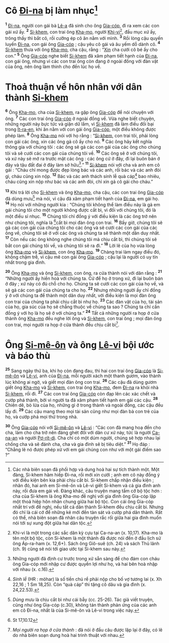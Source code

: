 # Cô [Đi-na]() bị làm nhục[^1]
<sup><b>1</b></sup> [Đi-na](), người con gái bà [Lê-a]() đã sinh cho ông [Gia-cóp](), đi ra xem các con gái xứ ấy. <sup><b>2</b></sup> [Si-khem](), con trai ông [Kha-mo](), người [Khi-vi]()[^2], đầu mục xứ ấy, trông thấy thì bắt cô, rồi cưỡng ép cô ăn nằm với mình. <sup><b>3</b></sup> Rồi lòng cậu quyến luyến [Đi-na](), con gái ông [Gia-cóp]() ; cậu yêu cô gái và âu yếm dỗ dành cô. <sup><b>4</b></sup> [Si-khem]() thưa với ông [Kha-mo](), cha cậu, rằng : “[Xin]() cha cưới cô bé ấy cho con.” <sup><b>5</b></sup> Ông [Gia-cóp]() nghe biết [Si-khem]() đã xâm phạm tiết hạnh của [Đi-na](), con gái ông, nhưng vì các con trai ông còn đang ở ngoài đồng với đàn vật của ông, nên ông làm thinh cho đến lúc họ về.


# Thoả thuận về hôn nhân với dân thành [Si-khem]()
<sup><b>6</b></sup> Ông [Kha-mo](), cha của [Si-khem](), ra gặp ông [Gia-cóp]() để nói chuyện với ông. <sup><b>7</b></sup> Các con trai ông [Gia-cóp]() ở ngoài đồng về. Vừa nghe biết chuyện, những người này bực tức và giận dữ lắm, vì [Si-khem]() đã làm điều đồi bại trong [Ít-ra-en](), khi ăn nằm với con gái ông [Gia-cóp](), một điều không được phép làm. <sup><b>8</b></sup> Ông [Kha-mo]() nói với họ rằng : “[Si-khem](), con trai tôi, phải lòng con gái các ông, xin các ông gả cô ấy cho nó. <sup><b>9</b></sup> Các ông hãy kết nghĩa thông gia với chúng tôi : các ông sẽ gả các con gái của các ông cho chúng tôi và sẽ cưới các con gái của chúng tôi về. <sup><b>10</b></sup> Các ông sẽ ở với chúng tôi, và xứ này sẽ mở ra trước mặt các ông : các ông cứ ở đây, đi lại buôn bán ở đây và tậu đất đai ở đây làm sở hữu[^3].” <sup><b>11</b></sup> [Si-khem]() nói với cha và anh em cô gái : “Cháu chỉ mong được đẹp lòng bác và các anh, rồi bác và các anh đòi gì, cháu cũng xin nộp. <sup><b>12</b></sup> Bác và các anh thách sính lễ quà cáp[^4] bao nhiêu, cháu cũng xin nộp như bác và các anh đòi, chỉ xin gả cô gái cho cháu.”

<sup><b>13</b></sup> Khi trả lời cho [Si-khem]() và ông [Kha-mo](), cha cậu, các con trai ông [Gia-cóp]() đã dùng mưu[^5] mà nói, vì cậu đã xâm phạm tiết hạnh của [Đi-na](), em gái họ. <sup><b>14</b></sup> Họ nói với những người kia : “Chúng tôi không thể làm điều này là gả em gái chúng tôi cho một người không được cắt bì, vì đối với chúng tôi, đó là một điều sỉ nhục. <sup><b>15</b></sup> Chúng tôi chỉ đồng ý với điều kiện là các ông trở nên như chúng tôi, nghĩa là [^1*]cắt bì mọi đàn ông con trai. <sup><b>16</b></sup> Bấy giờ, chúng tôi sẽ gả các con gái của chúng tôi cho các ông và sẽ cưới các con gái của các ông về, chúng tôi sẽ ở với các ông và chúng ta sẽ thành một dân duy nhất. <sup><b>17</b></sup> Còn nếu các ông không nghe chúng tôi mà chịu cắt bì, thì chúng tôi sẽ bắt con gái chúng tôi về, và chúng tôi sẽ ra đi.” <sup><b>18</b></sup> Lời lẽ của họ vừa lòng ông [Kha-mo]() và [Si-khem](), con ông [Kha-mo](). <sup><b>19</b></sup> Chàng trai làm ngay điều đó, không chậm trễ, vì cậu mê con gái ông [Gia-cóp]() ; cậu lại là người có uy tín nhất trong gia đình.

<sup><b>20</b></sup> Ông [Kha-mo]() và ông [Si-khem](), con ông, ra cửa thành nói với dân rằng : <sup><b>21</b></sup> “Những người ấy hiền hoà với chúng ta. Cứ để họ ở trong xứ, đi lại buôn bán ở đây ; xứ này có đủ chỗ cho họ. Chúng ta sẽ cưới các con gái của họ về, và sẽ gả các con gái của chúng ta cho họ. <sup><b>22</b></sup> Nhưng những người ấy chỉ đồng ý ở với chúng ta để thành một dân duy nhất, với điều kiện là mọi đàn ông con trai của chúng ta phải chịu cắt bì như họ. <sup><b>23</b></sup> Các đàn vật của họ, tài sản của họ, gia súc của họ sẽ chẳng thuộc về chúng ta sao ? Chúng ta chỉ cần đồng ý với họ là họ sẽ ở với chúng ta.” <sup><b>24</b></sup> Tất cả những người ra họp ở cửa thành ông [Kha-mo]() đều nghe lời ông và [Si-khem](), con trai ông ; mọi đàn ông con trai, mọi người ra họp ở cửa thành đều chịu cắt bì[^6].


# Ông [Si-mê-ôn]() và ông [Lê-vi]() bội ước và báo thù
<sup><b>25</b></sup> Sang ngày thứ ba, khi họ còn đang đau, thì hai con trai ông [Gia-cóp]() là [Si-mê-ôn]() và [Lê-vi](), anh của [Đi-na](), mỗi người xách một thanh gươm, vào thành lúc không ai ngờ, và giết mọi đàn ông con trai. <sup><b>26</b></sup> Các cậu đã dùng gươm giết ông [Kha-mo]() và [Si-khem](), con trai ông [Kha-mo](), đem [Đi-na]() ra khỏi nhà [Si-khem](), rồi đi. <sup><b>27</b></sup> Các con trai ông [Gia-cóp]() còn đạp lên các xác chết và cướp phá thành, bởi vì người ta đã xâm phạm tiết hạnh em gái các cậu. <sup><b>28</b></sup> Chiên dê, bò lừa của họ, những gì ở trong thành và ngoài đồng, các cậu đều lấy đi. <sup><b>29</b></sup> Các cậu mang theo mọi tài sản cũng như mọi đàn bà con trẻ của họ, và cướp phá mọi thứ trong nhà.

<sup><b>30</b></sup> Ông [Gia-cóp]() nói với [Si-mê-ôn]() và [Lê-vi]() : “Các con đã mang hoạ đến cho cha, làm cho cha trở nên đáng ghét đối với dân cư xứ này, tức là người [Ca-na-an]() và người [Pơ-rít-di](). Cha chỉ có một dúm người, chúng sẽ hợp nhau lại chống cha và sẽ đánh cha, cha và gia đình sẽ bị tiêu diệt.” <sup><b>31</b></sup> Họ đáp : “Chẳng lẽ nó được phép xử với em gái chúng con như với một gái điếm sao ?”

[^1]: Các nhà biên soạn đã phối hợp và dung hoà hai sự tích thành một. Một đàng, Si-khem hãm hiếp Đi-na, rồi mới xin cưới ; anh em cô này đồng ý với điều kiện bên kia phải chịu cắt bì. Si-khem chấp nhận điều kiện ; nhân đó, hai anh em Si-mê-ôn và Lê-vi giết Si-khem và cả gia đình anh này, rồi đưa em gái về. Đàng khác, câu truyện mang tầm cỡ bộ tộc hơn : cha của Si-khem là ông Kha-mo đề nghị với gia đình ông Gia-cóp lập một thoả hiệp hôn nhân chung giữa hai bộ tộc. Con cái ông Gia-cóp nhất trí với đề nghị, nếu tất cả dân thành Si-khem đều chịu cắt bì. Nhưng đó chỉ là cái cớ để những kẻ mới đến tàn sát và cướp phá dân thành. Rất có thể, nhà biên soạn đã nhân câu truyện rắc rối giữa hai gia đình muốn nói tới sự xung đột giữa hai dân tộc.
[^2]: Khi-vi là một trong các sắc dân kỳ cựu tại Ca-na-an (x. 10,17). Kha-mo là tên một bộ tộc, còn Si-khem là một thành đã được nói đến ở đầu lịch sử ông Áp-ra-ham (x. 12,6+). Sách ông Giô-suê (ch. 24) và sách Thủ lãnh (ch. 9) cũng sẽ nói tới giao ước tại Si-khem sau này.
[^3]: Những người đã định cư trước trong xứ sẵn sàng để cho đám con cháu ông Gia-cóp mới nhập cư được quyền lợi như họ, và hai bên hoà nhập với nhau (x. c.16).
[^4]: *Sính lễ* (HR : möhar) là số tiền chú rể phải nộp cho bố vợ tương lai (x. Xh 22,16 ; 1 Sm 18,25). Còn “quà cáp” thì tặng cô dâu và gia đình (x. 24,22.53).
[^5]: *Dùng mưu* là chịu cắt bì như cái bẫy (cc. 25-26). Tác giả viết truyện, cũng như ông Gia-cóp (c.30), không tán thành phản ứng của các anh em cô Đi-na, nhất là của Si-mê-ôn và Lê-vi trong việc này.
[^6]: *Mọi người ra họp ở cửa thành* : đã nói ở đầu câu được lặp lại ở đây, có lẽ do nhà biên soạn dung hoà hai trình thuật với nhau.
[^1*]: St 17,10.12
